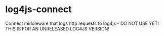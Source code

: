 log4js-connect
==============

Connect middleware that logs http requests to log4js - DO NOT USE YET! THIS IS FOR AN UNRELEASED LOG4JS VERSION!
